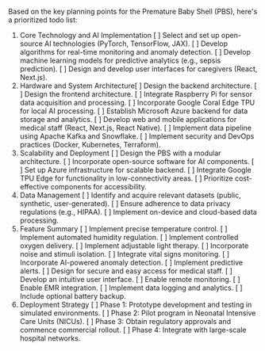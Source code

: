 Based on the key planning points for the Premature Baby Shell (PBS), here's a prioritized todo list:
1. Core Technology and AI Implementation
     [ ]  Select and set up open-source AI technologies (PyTorch, TensorFlow, JAX).
     [ ]  Develop algorithms for real-time monitoring and anomaly detection.
     [ ]  Develop machine learning models for predictive analytics (e.g., sepsis prediction).
     [ ]  Design and develop user interfaces for caregivers (React, Next.js).
2. Hardware and System Architecture[ ]  Design the backend architecture.
     [ ]  Design the frontend architecture.
     [ ]  Integrate Raspberry Pi for sensor data acquisition and processing.
     [ ]  Incorporate Google Coral Edge TPU for local AI processing.
     [ ]  Establish Microsoft Azure backend for data storage and analytics.
     [ ]  Develop web and mobile applications for medical staff (React, Next.js, React Native).
     [ ]  Implement data pipeline using Apache Kafka and Snowflake.
     [ ]  Implement security and DevOps practices (Docker, Kubernetes, Terraform).
3. Scalability and Deployment
     [ ]  Design the PBS with a modular architecture.
     [ ]  Incorporate open-source software for AI components.
     [ ]  Set up Azure infrastructure for scalable backend.
     [ ]  Integrate Google TPU Edge for functionality in low-connectivity areas.
     [ ]  Prioritize cost-effective components for accessibility.
4. Data Management
     [ ]  Identify and acquire relevant datasets (public, synthetic, user-generated).
     [ ]  Ensure adherence to data privacy regulations (e.g., HIPAA).
     [ ]  Implement on-device and cloud-based data processing.
5. Feature Summary
     [ ]  Implement precise temperature control.
     [ ]  Implement automated humidity regulation.
     [ ]  Implement controlled oxygen delivery.
     [ ]  Implement adjustable light therapy.
     [ ]  Incorporate noise and stimuli isolation.
     [ ]  Integrate vital signs monitoring.
     [ ]  Incorporate AI-powered anomaly detection.
     [ ]  Implement predictive alerts.
     [ ]  Design for secure and easy access for medical staff.
     [ ]  Develop an intuitive user interface.
     [ ]  Enable remote monitoring.
     [ ]  Enable EMR integration.
     [ ]  Implement data logging and analytics.
     [ ]  Include optional battery backup.
6. Deployment Strategy
     [ ]  Phase 1: Prototype development and testing in simulated environments.
     [ ]  Phase 2: Pilot program in Neonatal Intensive Care Units (NICUs).
     [ ]  Phase 3: Obtain regulatory approvals and commence commercial rollout.
     [ ]  Phase 4: Integrate with large-scale hospital networks.
